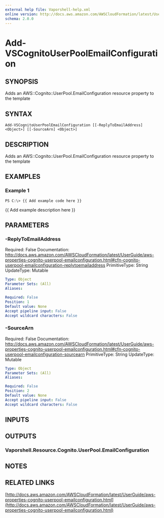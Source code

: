 ```yaml
---
external help file: Vaporshell-help.xml
online version: http://docs.aws.amazon.com/AWSCloudFormation/latest/UserGuide/aws-properties-cognito-userpool-emailconfiguration.html
schema: 2.0.0
---
```


# Add-VSCognitoUserPoolEmailConfiguration

## SYNOPSIS
Adds an AWS::Cognito::UserPool.EmailConfiguration resource property to the template

## SYNTAX

```
Add-VSCognitoUserPoolEmailConfiguration [[-ReplyToEmailAddress] <Object>] [[-SourceArn] <Object>]
```

## DESCRIPTION
Adds an AWS::Cognito::UserPool.EmailConfiguration resource property to the template

## EXAMPLES

### Example 1
```
PS C:\> {{ Add example code here }}
```

{{ Add example description here }}

## PARAMETERS

### -ReplyToEmailAddress
Required: False
Documentation: http://docs.aws.amazon.com/AWSCloudFormation/latest/UserGuide/aws-properties-cognito-userpool-emailconfiguration.html#cfn-cognito-userpool-emailconfiguration-replytoemailaddress
PrimitiveType: String
UpdateType: Mutable

```yaml
Type: Object
Parameter Sets: (All)
Aliases: 

Required: False
Position: 1
Default value: None
Accept pipeline input: False
Accept wildcard characters: False
```

### -SourceArn
Required: False
Documentation: http://docs.aws.amazon.com/AWSCloudFormation/latest/UserGuide/aws-properties-cognito-userpool-emailconfiguration.html#cfn-cognito-userpool-emailconfiguration-sourcearn
PrimitiveType: String
UpdateType: Mutable

```yaml
Type: Object
Parameter Sets: (All)
Aliases: 

Required: False
Position: 2
Default value: None
Accept pipeline input: False
Accept wildcard characters: False
```

## INPUTS

## OUTPUTS

### Vaporshell.Resource.Cognito.UserPool.EmailConfiguration

## NOTES

## RELATED LINKS

[http://docs.aws.amazon.com/AWSCloudFormation/latest/UserGuide/aws-properties-cognito-userpool-emailconfiguration.html](http://docs.aws.amazon.com/AWSCloudFormation/latest/UserGuide/aws-properties-cognito-userpool-emailconfiguration.html)

